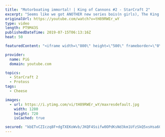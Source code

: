 ```yaml
---
title: "Motorboating immortal! | King of Cannons #2 - StarCraft 2"
excerpt: "Seems like we got ANOTHER new series bois(n girls), The King of Cannons!  be sure to follow him on, Twitter: https://twitter.com/quasarprintf Twitch: https://www.twitch.tv/Quasarprintf Youtube: https://www.youtube.com/channel/UCHkQTEInf2NXaMCDuJ3q-Ng  Like the content? Then consider to leave a thumbs"
originalUrl: https://youtube.com/watch?v=tH89RWEr_wY
type: video
length: PT9M43S
publishedDateTime: 2019-07-15T06:13:16Z
heat: 50

featuredContent: "<iframe width=\"800\" height=\"500\" frameborder=\"0\" src=\"https://www.youtube.com/embed/tH89RWEr_wY\" allow=\"accelerometer; autoplay; encrypted-media; gyroscope; picture-in-picture\" allowfullscreen></iframe>"

provider:
  name: PiG
  domain: youtube.com

topics:
  - StarCraft 2
  - Protoss
tags:
  - Cheese

images:
  - url: https://i.ytimg.com/vi/tH89RWEr_wY/maxresdefault.jpg
    width: 1280
    height: 720
    isCached: true

secured: "kbETvCZIczq8F+dgTXEKoWvb/JKQF4Ssifw0OPdKsNd3km1UfzSkQ5xsHsa60gIS2eeAjRwn1M5tatYi5Hs+NDArOAvvfkZCRtOrg9ftpbi4PdfF2tHh2ADdqfXEfoXk9C/njwyodbQ66Fuc9bBLX8rj+O1cd62OcfpyIj2oZfIuupG3V29PdoxU/+w2bu7WgMu5CbmMwZf0Um+SMtAMabYDuAF6EVKGlVHM5v2gTTB2XRL/xKdoBI5lNdmN1pR43RHB7coVqRh8UOTvQUucbPIKKb1iiJKqXbwMUrxXAhXBnoTC30HL/uCBL5vYsYPXYtEvNuEsxC4BwBjKyEYg9K1sTH6CKLhZjNQYUM8qgQ77WiPCRweZN5cfP3dakS9HmMn1JR4eMLBnnf/I18XoSZUFum5Hn8QlShxiT4Nk/m0=;VUcWp+GmzIrpp2WR9TPJbQ=="
---
```


